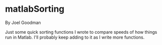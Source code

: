 # matlabSorting
By Joel Goodman

Just some quick sorting functions I wrote to compare speeds of how things run in Matlab. I'll probably keep adding to it as I write more functions.
